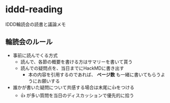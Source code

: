 # iddd-reading
IDDD輪読会の読書と議論メモ


## 輪読会のルール

- 事前に読んでくる方式
  - 読んで、各節の概要を書ける方はサマリーを書いて貰う
  - 読んでの疑問点を、当日までにHackMDに書き出す
    - 本の内容を引用するのであれば、 **ページ数** も一緒に書いてもらうようにお願いする
- 誰かが書いた疑問について共感する場合は末尾に:+1:をつける
    - :+1: が多い質問を当日のディスカッションで優先的に拾う
